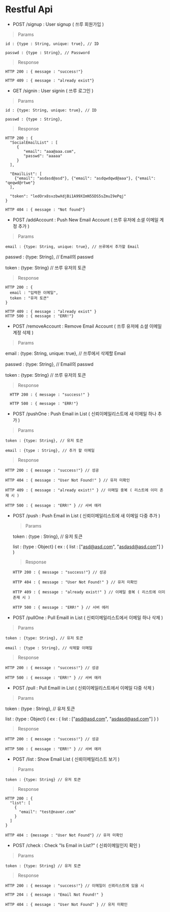 # Restful Api

* POST /signup : User signup ( 쓰루 회원가입 )

> Params

    id : {type : String, unique: true}, // ID

    passwd : {type : String}, // Password

> Response

    HTTP 200 : { message : "success!"}

    HTTP 409 : { message : "already exist"}

* GET /signin : User signin ( 쓰루 로그인 )

> Params

    id : {type: String, unique: true}, // ID

    passwd : {type : String},

> Response

    HTTP 200 : {
      "SocialEmailList" : [
         {
            "email": "aaa@aaa.com",
            "passwd": "aaaaa"
         }
      ],
      
      "EmailList": [
        {"email": "asdasd@asd"}, {"email": "asdqwdqwd@aaa"}, {"email": "qeqwd@rtwe"}
      ],
 
      "token": "ledOrx8svzbwXdjBi1A99XImN55DS5sZmuI9ePqj"
    }

    HTTP 404 : { message : "Not found"}

* POST /addAccount : Push New Email Account ( 쓰루 유저에 소셜 이메일 계정 추가 )

> Params

    email : {type: String, unique: true}, // 쓰루에서 추가할 Email

   passwd : {type: String}, // Email의 passwd

   token : {type: String} // 쓰루 유저의 토큰

> Response

    HTTP 200 : { 
      email : "입력한 이메일",
      token : "유저 토큰"
    }
    
    HTTP 409 : { message : "already exist" } 
    HTTP 500 : { message : "ERR!"}

* POST /removeAccount : Remove Email Account ( 쓰루 유저에 소셜 이메일 계정 삭제 )

> Params

   email : {type: String, unique: true}, // 쓰루에서 삭제할 Email

   passwd : {type: String}, // Email의 passwd

   token : {type: String} // 쓰루 유저의 토큰

> Response

      HTTP 200 : { message : "success!" }

      HTTP 500 : { message : "ERR!"}

* POST /pushOne : Push Email in List ( 신뢰이메일리스트에 새 이메일 하나 추가 )

> Params

    token : {type: String}, // 유저 토큰

    email : {type : String}, // 추가 할 이메일

> Response

    HTTP 200 : { message : "success!"} // 성공

    HTTP 404 : { message : "User Not Found!" } // 유저 미확인

    HTTP 409 : { message : "already exist!" } // 이메일 중복 ( 리스트에 이미 존재 시 )

    HTTP 500 : { message : "ERR!" } // 서버 에러

* POST /push : Push Email in List ( 신뢰이메일리스트에 새 이메일 다중 추가 ) 

  > Params

   token : {type : String}, // 유저 토큰

   list : {type : Object} ( ex : { list : ["asd@asd.com", "asdasd@asd.com"] } )

  > Response

      HTTP 200 : { message : "success!"} // 성공

      HTTP 404 : { message : "User Not Found!" } // 유저 미확인

      HTTP 409 : { message : "already exist!" } // 이메일 중복 ( 리스트에 이미 존재 시 )

      HTTP 500 : { message : "ERR!" } // 서버 에러

* POST /pullOne : Pull Emaill in List ( 신뢰이메일리스트에서 이메일 하나 삭제 )

> Params

    token : {type: String}, // 유저 토큰

    email : {type : String}, // 삭제할 이메일

> Response

    HTTP 200 : { message : "success!"} // 성공

    HTTP 500 : { message : "ERR!" } // 서버 에러
    
* POST /pull : Pull Emaill in List ( 신뢰이메일리스트에서 이메일 다중 삭제 ) 

> Params

   token : {type : String}, // 유저 토큰

   list : {type : Object} ( ex : { list : ["asd@asd.com", "asdasd@asd.com"] } )

> Response

    HTTP 200 : { message : "success!"} // 성공

    HTTP 500 : { message : "ERR!" } // 서버 에러


* POST /list : Show Email List ( 신뢰이메일리스트 보기 )

> Params

    token : {type: String} // 유저 토큰

> Response

    HTTP 200 : {
      "list": [
        {
          "email": "test@naver.com"
        }
      ]
    }

    HTTP 404 : {message : "User Not Found"} // 유저 미확인

* POST /check : Check "Is Email in List?" ( 신뢰이메일인지 확인 )

> Params

    token : {type: String} // 유저 토큰

> Response

    HTTP 200 : { message : "success!"} // 이메일이 신뢰리스트에 있을 시

    HTTP 204 : { message : "Email Not Found!" }

    HTTP 404 : { message : "User Not Found" } // 유저 미확인
